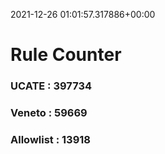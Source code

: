 2021-12-26 01:01:57.317886+00:00
# Rule Counter 
 ### UCATE : 397734

 ### Veneto : 59669

 ### Allowlist : 13918